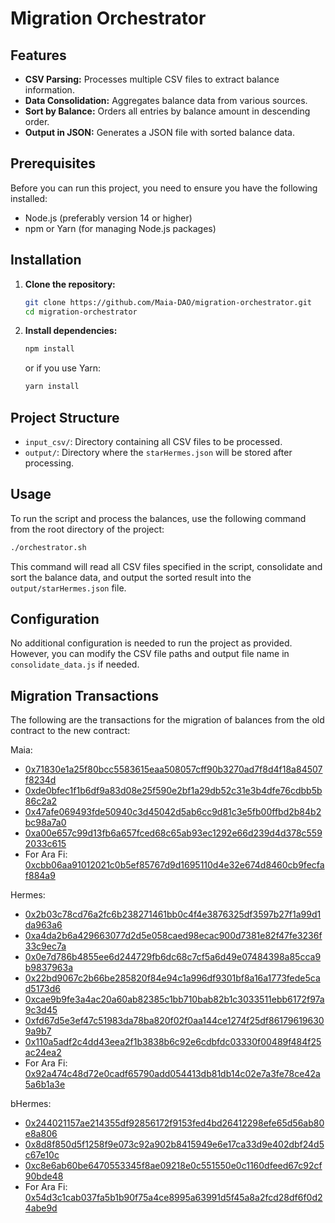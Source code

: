 # Migration Orchestrator

## Features

- **CSV Parsing:** Processes multiple CSV files to extract balance information.
- **Data Consolidation:** Aggregates balance data from various sources.
- **Sort by Balance:** Orders all entries by balance amount in descending order.
- **Output in JSON:** Generates a JSON file with sorted balance data.

## Prerequisites

Before you can run this project, you need to ensure you have the following installed:

- Node.js (preferably version 14 or higher)
- npm or Yarn (for managing Node.js packages)

## Installation

1. **Clone the repository:**
   ```bash
   git clone https://github.com/Maia-DAO/migration-orchestrator.git
   cd migration-orchestrator
   ```
2. **Install dependencies:**
   ```bash
   npm install
   ```
   or if you use Yarn:
   ```bash
   yarn install
   ```

## Project Structure

- `input_csv/`: Directory containing all CSV files to be processed.
- `output/`: Directory where the `starHermes.json` will be stored after processing.

## Usage

To run the script and process the balances, use the following command from the root directory of the project:

```bash
./orchestrator.sh
```

This command will read all CSV files specified in the script, consolidate and sort the balance data, and output the sorted result into the `output/starHermes.json` file.

## Configuration

No additional configuration is needed to run the project as provided. However, you can modify the CSV file paths and output file name in `consolidate_data.js` if needed.

## Migration Transactions

The following are the transactions for the migration of balances from the old contract to the new contract:

Maia:
- [0x71830e1a25f80bcc5583615eaa508057cff90b3270ad7f8d4f18a84507f8234d](https://arbiscan.io/tx/0x71830e1a25f80bcc5583615eaa508057cff90b3270ad7f8d4f18a84507f8234d)
- [0xde0bfec1f1b6df9a83d08e25f590e2bf1a29db52c31e3b4dfe76cdbb5b86c2a2](https://arbiscan.io/tx/0xde0bfec1f1b6df9a83d08e25f590e2bf1a29db52c31e3b4dfe76cdbb5b86c2a2)
- [0x47afe069493fde50940c3d45042d5ab6cc9d81c3e5fb00ffbd2b84b2bc98a7a0](https://arbiscan.io/tx/0x47afe069493fde50940c3d45042d5ab6cc9d81c3e5fb00ffbd2b84b2bc98a7a0)
- [0xa00e657c99d13fb6a657fced68c65ab93ec1292e66d239d4d378c5592033c615](https://arbiscan.io/tx/0xa00e657c99d13fb6a657fced68c65ab93ec1292e66d239d4d378c5592033c615)
- For Ara Fi: [0xcbb06aa91012021c0b5ef85767d9d1695110d4e32e674d8460cb9fecfaf884a9](https://arbiscan.io/tx/0xcbb06aa91012021c0b5ef85767d9d1695110d4e32e674d8460cb9fecfaf884a9)

Hermes:
- [0x2b03c78cd76a2fc6b238271461bb0c4f4e3876325df3597b27f1a99d1da963a6](https://arbiscan.io/tx/0x2b03c78cd76a2fc6b238271461bb0c4f4e3876325df3597b27f1a99d1da963a6)
- [0xa4da2b6a429663077d2d5e058caed98ecac900d7381e82f47fe3236f33c9ec7a](https://arbiscan.io/tx/0xa4da2b6a429663077d2d5e058caed98ecac900d7381e82f47fe3236f33c9ec7a)
- [0x0e7d786b4855ee6d244729fb6dc68c7cf5a6d49e07484398a85cca9b9837963a](https://arbiscan.io/tx/0x0e7d786b4855ee6d244729fb6dc68c7cf5a6d49e07484398a85cca9b9837963a)
- [0x22bd9067c2b66be285820f84e94c1a996df9301bf8a16a1773fede5cad5173d6](https://arbiscan.io/tx/0x22bd9067c2b66be285820f84e94c1a996df9301bf8a16a1773fede5cad5173d6)
- [0xcae9b9fe3a4ac20a60ab82385c1bb710bab82b1c3033511ebb6172f97a9c3d45](https://arbiscan.io/tx/0xcae9b9fe3a4ac20a60ab82385c1bb710bab82b1c3033511ebb6172f97a9c3d45)
- [0xfd67d5e3ef47c51983da78ba820f02f0aa144ce1274f25df861796196309a9b7](https://arbiscan.io/tx/0xfd67d5e3ef47c51983da78ba820f02f0aa144ce1274f25df861796196309a9b7)
- [0x110a5adf2c4dd43eea2f1b3838b6c92e6cdbfdc03330f00489f484f25ac24ea2](https://arbiscan.io/tx/0x110a5adf2c4dd43eea2f1b3838b6c92e6cdbfdc03330f00489f484f25ac24ea2)
- For Ara Fi: [0x92a474c48d72e0cadf65790add054413db81db14c02e7a3fe78ce42a5a6b1a3e](https://arbiscan.io/tx/0x92a474c48d72e0cadf65790add054413db81db14c02e7a3fe78ce42a5a6b1a3e)

bHermes:
- [0x244021157ae214355df92856172f9153fed4bd26412298efe65d56ab80e8a806](https://arbiscan.io/tx/0x244021157ae214355df92856172f9153fed4bd26412298efe65d56ab80e8a806)
- [0x8d8f850d5f1258f9e073c92a902b8415949e6e17ca33d9e402dbf24d5c67e10c](https://arbiscan.io/tx/0x8d8f850d5f1258f9e073c92a902b8415949e6e17ca33d9e402dbf24d5c67e10c)
- [0xc8e6ab60be6470553345f8ae09218e0c551550e0c1160dfeed67c92cf90bde48](https://arbiscan.io/tx/0xc8e6ab60be6470553345f8ae09218e0c551550e0c1160dfeed67c92cf90bde48)
- For Ara Fi: [0x54d3c1cab037fa5b1b90f75a4ce8995a63991d5f45a8a2fcd28df6f0d24abe9d](https://arbiscan.io/tx/0x54d3c1cab037fa5b1b90f75a4ce8995a63991d5f45a8a2fcd28df6f0d24abe9d)
